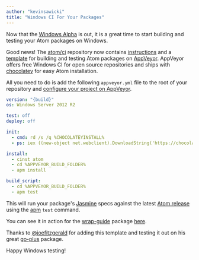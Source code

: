 ```yaml
---
author: "kevinsawicki"
title: "Windows CI For Your Packages"
---
```


Now that the [Windows Alpha](/blog/2014/07/09/hello-windows) is out, it is a great time to start building and testing your Atom packages on Windows.

<!--more-->

Good news! The [atom/ci](https://github.com/atom/ci) repository now contains [instructions](https://github.com/atom/ci/blob/master/README.md) and a [template](https://github.com/atom/ci/blob/master/appveyor.yml) for building and testing Atom packages on [AppVeyor](http://www.appveyor.com/). AppVeyor offers free Windows CI for open source repositories and ships with [chocolatey](http://chocolatey.org/) for easy Atom installation.

All you need to do is add the following `appveyor.yml` file to the root of your repository and [configure your project on AppVeyor](https://github.com/atom/ci#appveyor).

```yaml
version: "{build}"
os: Windows Server 2012 R2

test: off
deploy: off

init:
  - cmd: rd /s /q %CHOCOLATEYINSTALL%
  - ps: iex ((new-object net.webclient).DownloadString('https://chocolatey.org/install.ps1'))

install:
  - cinst atom
  - cd %APPVEYOR_BUILD_FOLDER%
  - apm install

build_script:
  - cd %APPVEYOR_BUILD_FOLDER%
  - apm test
```

This will run your package's [Jasmine](http://jasmine.github.io/) specs against the latest
[Atom release](/releases) using the [apm](https://github.com/atom/apm) `test` command.

You can see it in action for the [wrap-guide](https://github.com/atom/wrap-guide) package [here](https://ci.appveyor.com/project/kevinsawicki/wrap-guide/build/2).

Thanks to [@joefitzgerald](https://github.com/joefitzgerald) for adding this template and testing it out on his great [go-plus](https://github.com/joefitzgerald/go-plus/) package.

Happy Windows testing!
